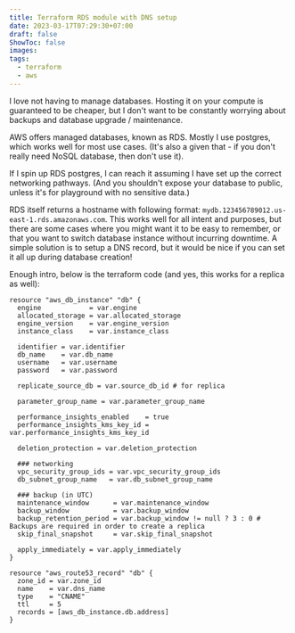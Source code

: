 ```yaml
---
title: Terraform RDS module with DNS setup
date: 2023-03-17T07:29:30+07:00
draft: false
ShowToc: false
images:
tags:
  - terraform
  - aws
---
```


I love not having to manage databases. Hosting it on your compute is guaranteed to be cheaper, but I don't want to be constantly worrying about backups and database upgrade / maintenance.

AWS offers managed databases, known as RDS. Mostly I use postgres, which works well for most use cases. (It's also a given that - if you don't really need NoSQL database, then don't use it).

If I spin up RDS postgres, I can reach it assuming I have set up the correct networking pathways. (And you shouldn't expose your database to public, unless it's for playground with no sensitive data.)

RDS itself returns a hostname with following format: `mydb.123456789012.us-east-1.rds.amazonaws.com`. This works well for all intent and purposes, but there are some cases where you might want it to be easy to remember, or that you want to switch database instance without incurring downtime. A simple solution is to setup a DNS record, but it would be nice if you can set it all up during database creation!

Enough intro, below is the terraform code (and yes, this works for a replica as well):

```hcl
resource "aws_db_instance" "db" {
  engine            = var.engine
  allocated_storage = var.allocated_storage
  engine_version    = var.engine_version
  instance_class    = var.instance_class

  identifier = var.identifier
  db_name    = var.db_name
  username   = var.username
  password   = var.password

  replicate_source_db = var.source_db_id # for replica

  parameter_group_name = var.parameter_group_name

  performance_insights_enabled    = true
  performance_insights_kms_key_id = var.performance_insights_kms_key_id

  deletion_protection = var.deletion_protection

  ### networking
  vpc_security_group_ids = var.vpc_security_group_ids
  db_subnet_group_name   = var.db_subnet_group_name

  ### backup (in UTC)
  maintenance_window      = var.maintenance_window
  backup_window           = var.backup_window
  backup_retention_period = var.backup_window != null ? 3 : 0 # Backups are required in order to create a replica
  skip_final_snapshot     = var.skip_final_snapshot

  apply_immediately = var.apply_immediately
}

resource "aws_route53_record" "db" {
  zone_id = var.zone_id
  name    = var.dns_name
  type    = "CNAME"
  ttl     = 5
  records = [aws_db_instance.db.address]
}
```
